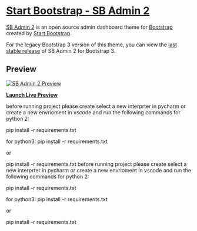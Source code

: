 # [Start Bootstrap - SB Admin 2](https://startbootstrap.com/theme/sb-admin-2/)

[SB Admin 2](https://startbootstrap.com/theme/sb-admin-2/) is an open source admin dashboard theme for [Bootstrap](https://getbootstrap.com/) created by [Start Bootstrap](https://startbootstrap.com/).

For the legacy Bootstrap 3 version of this theme, you can view the [last stable release](https://github.com/StartBootstrap/startbootstrap-sb-admin-2/releases/tag/v3.3.7%2B1) of SB Admin 2 for Bootstrap 3.

## Preview

[![SB Admin 2 Preview](https://assets.startbootstrap.com/img/screenshots/themes/sb-admin-2.png)](https://startbootstrap.github.io/startbootstrap-sb-admin-2/)

**[Launch Live Preview](https://startbootstrap.github.io/startbootstrap-sb-admin-2/)**


before running project please create select a new interprter in pycharm or create a new envrioment in vscode and run the following commands for python 2:

pip install -r requirements.txt

for python3: pip install -r requirements.txt

or

pip install -r requirements.txt
before running project please create select a new interprter in pycharm or create a new envrioment in vscode and run the following commands for python 2:

pip install -r requirements.txt

for python3: pip install -r requirements.txt

or

pip install -r requirements.txt
